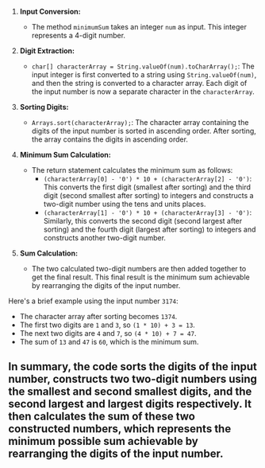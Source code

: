 1. **Input Conversion:**
   - The method `minimumSum` takes an integer `num` as input. This integer represents a 4-digit number.

2. **Digit Extraction:**
   - `char[] characterArray = String.valueOf(num).toCharArray();`: The input integer is first converted to a string using `String.valueOf(num)`, and then the string is converted to a character array. Each digit of the input number is now a separate character in the `characterArray`.

3. **Sorting Digits:**
   - `Arrays.sort(characterArray);`: The character array containing the digits of the input number is sorted in ascending order. After sorting, the array contains the digits in ascending order.

4. **Minimum Sum Calculation:**
   - The return statement calculates the minimum sum as follows:
     - `(characterArray[0] - '0') * 10 + (characterArray[2] - '0')`: This converts the first digit (smallest after sorting) and the third digit (second smallest after sorting) to integers and constructs a two-digit number using the tens and units places.
     - `(characterArray[1] - '0') * 10 + (characterArray[3] - '0')`: Similarly, this converts the second digit (second largest after sorting) and the fourth digit (largest after sorting) to integers and constructs another two-digit number.

5. **Sum Calculation:**
   - The two calculated two-digit numbers are then added together to get the final result. This final result is the minimum sum achievable by rearranging the digits of the input number.

Here's a brief example using the input number `3174`:
- The character array after sorting becomes `1374`.
- The first two digits are `1` and `3`, so `(1 * 10) + 3 = 13`.
- The next two digits are `4` and `7`, so `(4 * 10) + 7 = 47`.
- The sum of `13` and `47` is `60`, which is the minimum sum.

## In summary, the code sorts the digits of the input number, constructs two two-digit numbers using the smallest and second smallest digits, and the second largest and largest digits respectively. It then calculates the sum of these two constructed numbers, which represents the minimum possible sum achievable by rearranging the digits of the input number.
